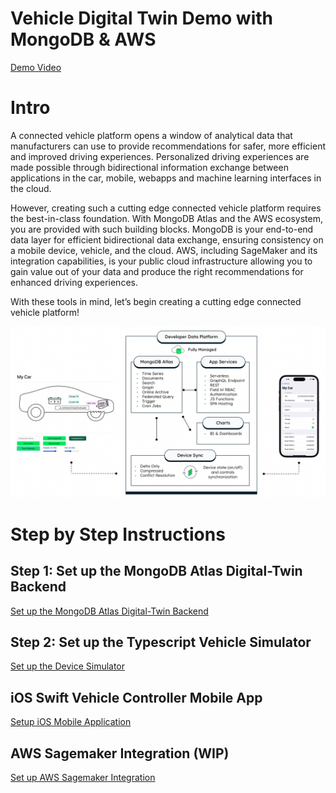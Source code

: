 # Vehicle Digital Twin Demo with MongoDB & AWS 

[Demo Video](https://youtu.be/8SztdPe6wJA)

# Intro 

A connected vehicle platform opens a window of analytical data that manufacturers can use to provide recommendations for safer, more efficient and improved driving experiences. Personalized driving experiences are made possible through bidirectional information exchange between applications in the car, mobile, webapps and machine learning interfaces in the cloud.

However, creating such a cutting edge connected vehicle platform requires the best-in-class foundation. With MongoDB Atlas and the AWS ecosystem, you are provided with such building blocks. MongoDB is your end-to-end data layer for efficient bidirectional data exchange, ensuring consistency on a mobile device, vehicle, and the cloud. AWS, including SageMaker and its integration capabilities, is your public cloud infrastructure allowing you to gain value out of your data and produce the right recommendations for enhanced driving experiences.

With these tools in mind, let’s begin creating a cutting edge connected vehicle platform!

![image](media/Overview2.png)

# Step by Step Instructions 

## Step 1: Set up the MongoDB Atlas Digital-Twin Backend

[Set up the MongoDB Atlas Digital-Twin Backend](https://github.com/mongodb-industry-solutions/Digital-Twin-AWS-Blog/tree/main/atlas-backend)

## Step 2: Set up the Typescript Vehicle Simulator

[Set up the Device Simulator](https://github.com/mongodb-industry-solutions/Digital-Twin-AWS-Blog/tree/main/device-ts)

## iOS Swift Vehicle Controller Mobile App

[Setup iOS Mobile Application](https://github.com/mongodb-industry-solutions/Digital-Twin-AWS-Blog/tree/main/mobile-swift)


## AWS Sagemaker Integration (WIP)

[Set up AWS Sagemaker Integration](https://github.com/mongodb-industry-solutions/Digital-Twin-AWS-Blog/tree/main/aws-sagemaker)
